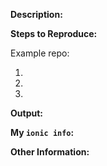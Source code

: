 <!-- *** PLEASE READ ***

For support questions, use one of these channels:
    https://forum.ionicframework.com/
    https://ionicworldwide.herokuapp.com/

For build related issues, use the ionic-app-scripts repo:
    https://github.com/ionic-team/ionic-app-scripts

For feature requests, you can wipe out this issue template and just describe
the feature.
-->

**Description:**
<!-- Please describe the problem you're having. -->



**Steps to Reproduce:**
<!--
If applicable, the best way to illustrate the the bug is with an example repo
with a series of commands that results in the issue.
-->

Example repo: <!-- repo url here, or "N/A" -->

1.
2.
3.

**Output:**
<!--
If applicable, please post the full output of the command that errored.
Remember to run commands with the --verbose flag for debug statements.
-->

**My `ionic info`:**
<!--
Post the output of running `ionic info` (within your project, if applicable)
below. `ionic info` is a CLI command that prints out environment information.
-->


**Other Information:**
<!--
e.g. stacktraces, related issues, suggestions how to fix, stackoverflow links,
forum links, etc
-->
